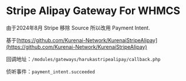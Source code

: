 # Stripe Alipay Gateway For WHMCS

由于2024年8月 Stripe 移除 Source 所以改用 Payment Intent.

基于[https://github.com/Kurenai-Network/KurenaiStripeAlipay](https://github.com/Kurenai-Network/KurenaiStripeAlipay)

回调地址：`/modules/gateways/harukastripealipay/callback.php`

侦听事件：`payment_intent.succeeded`